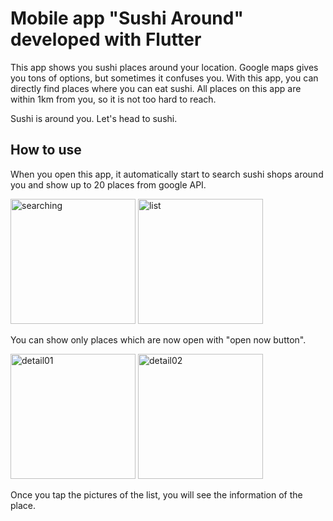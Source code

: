 # Mobile app "Sushi Around" developed with Flutter

This app shows you sushi places around your location.
Google maps gives you tons of options, but sometimes it confuses you.
With this app, you can directly find places where you can eat sushi.
All places on this app are within 1km from you, so it is not too hard to reach.

Sushi is around you. Let's head to sushi.


## How to use

When you open this app, it automatically start to search sushi shops around you and show up to 20 places from google API.

<img width="200" alt="searching" src="https://user-images.githubusercontent.com/61837814/190010985-1194cb2e-d4e6-42c6-855c-f0f37458adb6.png">
<img width="200" alt="list" src="https://user-images.githubusercontent.com/61837814/190010877-e0280614-4cb4-442c-9604-eae6a0b86774.png">


You can show only places which are now open with "open now button".

<img width="200" alt="detail01" src="https://user-images.githubusercontent.com/61837814/190010924-2f23fa4d-a0f1-4e10-9040-f392f000389b.png">
<img width="200" alt="detail02" src="https://user-images.githubusercontent.com/61837814/190010956-8fc8c3e5-6ff9-4f36-b812-2cc2143143fe.png">

Once you tap the pictures of the list, you will see the information of the place.

